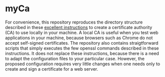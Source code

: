 # myCa

For convenience, this repository reproduces the directory structure described in these
[excellent instructions](https://openssl-ca.readthedocs.io/en/latest) to create a certificate authority (CA) to use locally in your machine. A local CA is useful when you test web applications in your machine, because browsers such as Chrome do not accept self-signed certificates. The repository also contains straigtforward scripts that simply executes the few openssl commands described in these instructions. It does not replace these instructions, because there is a need to adapt the configuration files to your particular case. However, the proposed configuration requires very little changes when one needs only to create and sign a  certificate for a web server. 